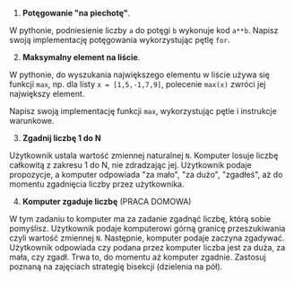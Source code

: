 1. **Potęgowanie "na piechotę"**. 

W pythonie, podniesienie liczby `a` do potęgi `b` wykonuje kod `a**b`.
Napisz swoją implementację potęgowania wykorzystując pętlę `for`. 

2. **Maksymalny element na liście**. 

W pythonie, do wyszukania największego elementu w liście używa się funkcji `max`, np. dla listy  `x = [1,5,-1,7,9]`, polecenie `max(x)` zwróci jej największy element.

Napisz swoją implementację funkcji `max`, wykorzystując pętle i instrukcje warunkowe.

3. **Zgadnij liczbę 1 do N**

Użytkownik ustala wartość zmiennej naturalnej `N`.
Komputer losuje liczbę całkowitą z zakresu 1 do N, nie zdradzając jej.
Użytkownik podaje propozycje, a komputer odpowiada "za mało", "za dużo", "zgadłeś", aż do momentu zgadnięcia liczby przez użytkownika.

4. **Komputer zgaduje liczbę** (PRACA DOMOWA)

W tym zadaniu to komputer ma za zadanie zgadnąć liczbę, którą sobie pomyślisz. 
Użytkownik podaje komputerowi górną granicę przeszukiwania czyli wartość zmiennej `N`. 
Następnie, komputer podaje zaczyna zgadywać. Użytkownik odpowiada czy podana przez komputer liczba jest za duża, za mała, czy zgadł. Trwa to, do momentu aż komputer zgadnie.
Zastosuj poznaną na zajęciach strategię bisekcji (dzielenia na pół).
